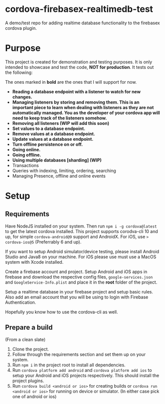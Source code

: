 # cordova-firebasex-realtimedb-test
A demo/test repo for adding realtime database functionality to the firebasex cordova plugin.

# Purpose

This project is created for demonstration and testing purposes. It is only intended to showcase and test the code, **NOT for production**. It tests out the following:

The ones marked in **bold** are the ones that I will support for now.

- **Reading a database endpoint with a listener to watch for new changes.**
- **Managing listeners by storing and removing them. This is an important piece to learn when dealing with listeners as they are not automatically managed. You as 
the developer of your cordova app will need to keep track of the listeners somehow.**
- **Removing all listeners (WIP will add this soon)**
- **Set values to a database endpoint.**
- **Remove values at a database endpoint.**
- **Update values at a database endpoint.**
- **Turn offline persistence on or off.**
- **Going online.**
- **Going offline.**
- **Using multiple databases [sharding] (WIP)**
- Transactions 
- Queries with indexing, limiting, ordering, searching
- Managing Presence, offline and online events


# Setup
## Requirements

Have NodeJS installed on your system. Then run `npm i -g cordova@latest` to get the latest cordova installed. This project supports corodva-cli 10 and up, for simple
`cordova-android@9` support and AndroidX. For iOS, use `> cordova-ios@5` (Preferrably 6 and up).

If you want to setup Android simulator/device testing, please install Android Studio and Java8 on your machine.
For iOS please use must use a MacOS system with Xcode installed.

Create a firebase account and project. Setup Android and iOS apps in firebase and download the respective config files, `google-services.json` and 
`GoogleService-Info.plist` and place it in the **root** folder of the project.

Setup a realtime database in your firebase project and setup basic rules. Also add an email account that you will be using to login with Firebase Authentication.

Hopefully you know how to use the cordova-cli as well.

## Prepare a build

(From a clean slate)

1. Clone the project.
2. Follow through the requirements section and set them up on your system.
3. Run `npm i` in the project root to install all dependencies.
4. Run `cordova platform add android` and `cordova platform add ios` to setup your Android and iOS projects respectively. This should install the project plugins.
5. Run `cordova build <android or ios>` for creating builds or `cordova run <android or ios>` for running on device or simulator. (In either case 
pick one of android or ios)



